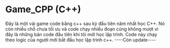 # Game_CPP (C++)
Đây là một vài game code bằng c++ sau kỳ đầu tiên năm nhất học C++.
Nó còn nhiều chỗ chưa tối ưu và code chạy nhiều đoạn cúng không mượt vì đây là những bản code đầu tiên khi tôi mới học lập trình.
Code này chạy theo logic của người mới bắt đầu học lập trình c++.
----Còn update----
